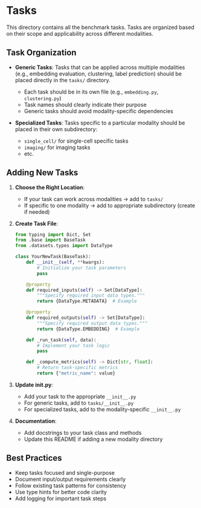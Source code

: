 # Tasks

This directory contains all the benchmark tasks. Tasks are organized based on their scope and applicability across different modalities.


## Task Organization

- **Generic Tasks**: Tasks that can be applied across multiple modalities (e.g., embedding evaluation, clustering, label prediction) should be placed directly in the `tasks/` directory.
  - Each task should be in its own file (e.g., `embedding.py`, `clustering.py`)
  - Task names should clearly indicate their purpose
  - Generic tasks should avoid modality-specific dependencies

- **Specialized Tasks**: Tasks specific to a particular modality should be placed in their own subdirectory:
  - `single_cell/` for single-cell specific tasks
  - `imaging/` for imaging tasks
  - etc.

## Adding New Tasks

1. **Choose the Right Location**:
   - If your task can work across modalities → add to `tasks/`
   - If specific to one modality → add to appropriate subdirectory (create if needed)

2. **Create Task File**:
   ```python
   from typing import Dict, Set
   from .base import BaseTask
   from .datasets.types import DataType

   class YourNewTask(BaseTask):
       def __init__(self, **kwargs):
           # Initialize your task parameters
           pass

       @property
       def required_inputs(self) -> Set[DataType]:
           """Specify required input data types."""
           return {DataType.METADATA}  # Example

       @property
       def required_outputs(self) -> Set[DataType]:
           """Specify required output data types."""
           return {DataType.EMBEDDING}  # Example

       def _run_task(self, data):
           # Implement your task logic
           pass

       def _compute_metrics(self) -> Dict[str, float]:
           # Return task-specific metrics
           return {"metric_name": value}
   ```

3. **Update __init__.py**:
   - Add your task to the appropriate `__init__.py`
   - For generic tasks, add to `tasks/__init__.py`
   - For specialized tasks, add to the modality-specific `__init__.py`

4. **Documentation**:
   - Add docstrings to your task class and methods
   - Update this README if adding a new modality directory

## Best Practices

- Keep tasks focused and single-purpose
- Document input/output requirements clearly
- Follow existing task patterns for consistency
- Use type hints for better code clarity
- Add logging for important task steps
